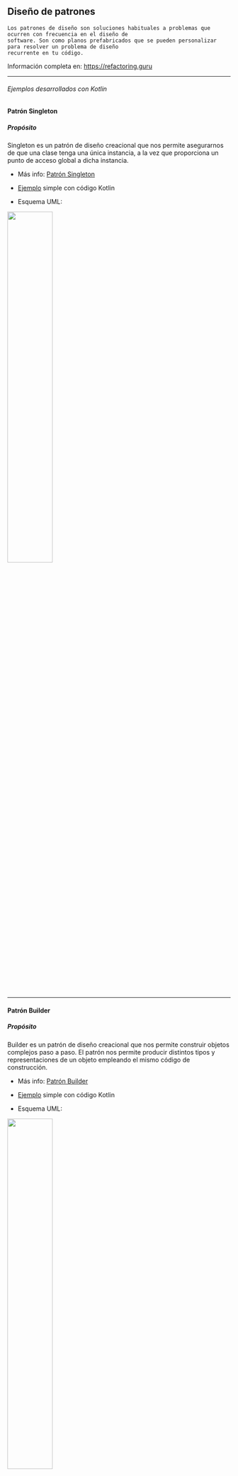 ## Diseño de patrones

    Los patrones de diseño son soluciones habituales a problemas que ocurren con frecuencia en el diseño de 
    software. Son como planos prefabricados que se pueden personalizar para resolver un problema de diseño 
    recurrente en tu código.

Información completa en: <a href="https://refactoring.guru/es/design-patterns">https://refactoring.guru</a>

<hr>

###### Ejemplos desarrollados con Kotlin

#### Patrón Singleton
##### Propósito
Singleton es un patrón de diseño creacional que nos permite asegurarnos de que una clase tenga una única instancia, a la vez que proporciona un punto de acceso global a dicha instancia.

- Más info: <a href="https://refactoring.guru/es/design-patterns/singleton">Patrón Singleton</a>

- <a href="https://github.com/JorgeAgulloM/DesignPatternsKotlin/blob/main/app/src/main/java/com/softyorch/designpatterns/creational/Singelton.kt">Ejemplo</a> simple con código Kotlin

- Esquema UML:

<img height="45%" width="auto" src ="https://refactoring.guru/images/patterns/diagrams/singleton/structure-es.png">

<hr>

#### Patrón Builder
##### Propósito
Builder es un patrón de diseño creacional que nos permite construir objetos complejos paso a paso. El patrón nos permite producir distintos tipos y representaciones de un objeto empleando el mismo código de construcción. 

- Más info: <a href="https://refactoring.guru/es/design-patterns/builder">Patrón Builder</a>

- <a href="https://github.com/JorgeAgulloM/DesignPatternsKotlin/tree/main/app/src/main/java/com/softyorch/designpatterns/creational/builder">Ejemplo</a> simple con código Kotlin

- Esquema UML:

<img height="45%" width="auto" src ="https://refactoring.guru/images/patterns/diagrams/builder/structure.png">

<hr>

#### Patrón Factory Method
##### Propósito
Factory Method es un patrón de diseño creacional que proporciona una interfaz para crear objetos en una superclase, mientras permite a las subclases alterar el tipo de objetos que se crearán.

- Más info: <a href="https://refactoring.guru/es/design-patterns/factory-method">Patrón Factory Method</a>

- <a href="https://github.com/JorgeAgulloM/DesignPatternsKotlin/tree/main/app/src/main/java/com/softyorch/designpatterns/creational/factoryMethod">Ejemplo</a> simple con código Kotlin

- Esquema UML:

<img height="45%" width="auto" src ="https://refactoring.guru/images/patterns/diagrams/factory-method/structure-indexed.png?id=4c603207859ca1f939b17b60a3a2e9e0">

<hr>

#### Patrón Prototype
##### Propósito
Prototype es un patrón de diseño creacional que nos permite copiar objetos existentes sin que el código dependa de sus clases.

- Más info: <a href="https://refactoring.guru/es/design-patterns/prototype">Patrón Prototype</a>

- <a href="https://github.com/JorgeAgulloM/DesignPatternsKotlin/tree/main/app/src/main/java/com/softyorch/designpatterns/creational/pototype">Ejemplo</a> simple con código Kotlin

- Esquema UML:

<img height="45%" width="auto" src ="https://refactoring.guru/images/patterns/diagrams/prototype/structure-indexed.png">

<hr>
